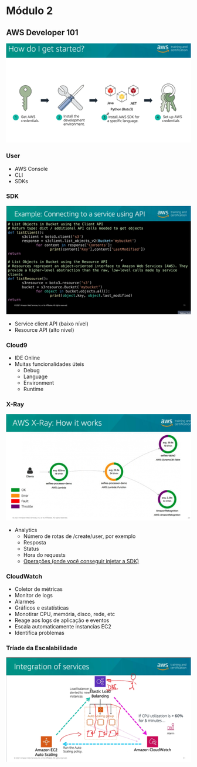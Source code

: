 # Módulo 2

## AWS Developer 101

![picture 11](images/d957dc349d4cda34d309daaccf4eb26e80ef9211de6b4196c75b9d59098a1ba2.png)  


### User
 - AWS Console
 - CLI
 - SDKs

### SDK
![picture 12](images/3a237c485f302a6cbc89fff46eccbf826f53fdf80aba989654826caff9f77279.png)  

- Service client API (baixo nível)
- Resource API (alto nível)

### Cloud9
- IDE Online
- Muitas funcionalidades úteis
  - Debug
  - Language
  - Environment
  - Runtime

### X-Ray

![picture 13](images/4d339d81b87117ada538e0374cfe79ee6328ee061233c2b2a294c0bf6b28d613.png)  

- Analytics 
  - Número de rotas de /create/user, por exemplo
  - Resposta
  - Status
  - Hora do requests
  - [Operações (onde você conseguir injetar a SDK)](https://docs.aws.amazon.com/xray/latest/api/API_Operations.html)

### CloudWatch
- Coletor de métricas
- Monitor de logs
- Alarmes
- Gráficos e estatísticas
- Monotirar CPU, memória, disco, rede, etc
- Reage aos logs de aplicação e eventos
- Escala automaticamente instancias EC2
- Identifica problemas

### Tríade da Escalabilidade

![picture 15](images/751a4cc726a613a61e05e7d3a404e554915e9d0ac80d156e90b7a7ea406e7d38.png)  

